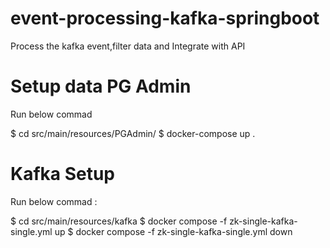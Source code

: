 # event-processing-kafka-springboot
Process the kafka event,filter data and Integrate with API 

# Setup data PG Admin  

Run below commad 

$ cd src/main/resources/PGAdmin/
$ docker-compose up .

# Kafka Setup 

Run below commad :

$ cd src/main/resources/kafka
$ docker compose -f zk-single-kafka-single.yml up 
$ docker compose -f zk-single-kafka-single.yml down



